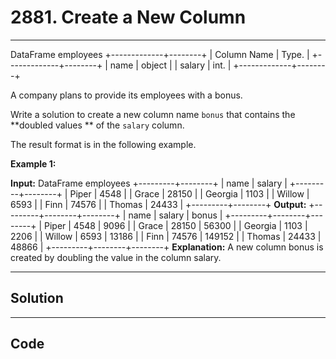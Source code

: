 # 2881. Create a New Column

---

DataFrame employees
+-------------+--------+
| Column Name | Type.  |
+-------------+--------+
| name        | object |
| salary      | int.   |
+-------------+--------+


A company plans to provide its employees with a bonus.

Write a solution to create a new column name `bonus` that contains the **doubled values ** of the `salary` column.

The result format is in the following example.

 

**Example 1:**


**Input:**
DataFrame employees
+---------+--------+
| name    | salary |
+---------+--------+
| Piper   | 4548   |
| Grace   | 28150  |
| Georgia | 1103   |
| Willow  | 6593   |
| Finn    | 74576  |
| Thomas  | 24433  |
+---------+--------+
**Output:**
+---------+--------+--------+
| name    | salary | bonus  |
+---------+--------+--------+
| Piper   | 4548   | 9096   |
| Grace   | 28150  | 56300  |
| Georgia | 1103   | 2206   |
| Willow  | 6593   | 13186  |
| Finn    | 74576  | 149152 |
| Thomas  | 24433  | 48866  |
+---------+--------+--------+
**Explanation:** 
A new column bonus is created by doubling the value in the column salary.

---

## Solution



---

## Code
```python


```